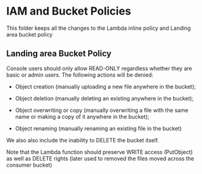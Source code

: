 # IAM and Bucket Policies

This folder keeps all the changes to the Lambda inline policy and Landing area bucket policy

## Landing area Bucket Policy


Console users should only allow READ-ONLY regardless whether they are basic or admin users. The following actions will be denied: 

* Object creation (manually uploading a new file anywhere in the bucket);

* Object deletion (manually deleting an existing anywhere in the bucket);

* Object overwriting or copy (manually overwriting a file with the same name or making a copy of it anywhere in the bucket);

* Object renaming (manually renaming an existing file in the bucket)

We also also include the inability to DELETE the bucket itself.

Note that the Lambda function should preserve WRITE access (PutObject) as well as DELETE rights (later used to removed the files moved across the consumer bucket)